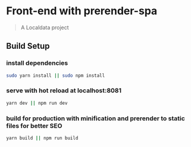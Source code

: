 # Front-end with prerender-spa

> A Localdata project

## Build Setup

### install dependencies
``` bash
sudo yarn install || sudo npm install
```
### serve with hot reload at localhost:8081
``` bash
yarn dev || npm run dev
```

### build for production with minification and prerender to static files for better SEO
``` bash
yarn build || npm run build
```
